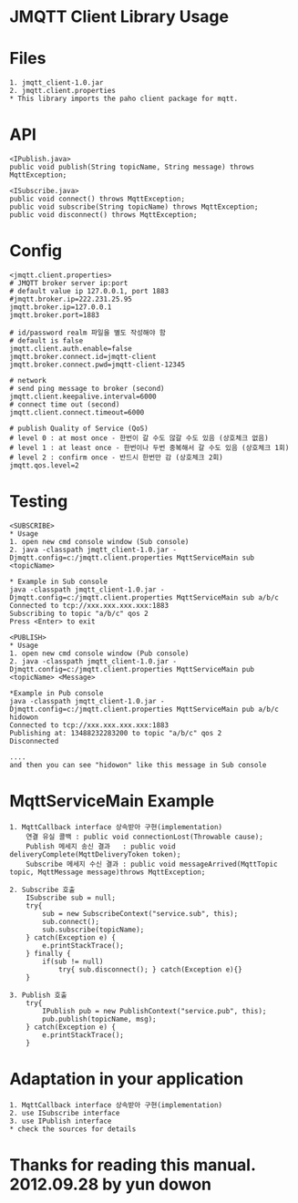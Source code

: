 JMQTT Client Library Usage
===

# Files
    1. jmqtt_client-1.0.jar
    2. jmqtt.client.properties
    * This library imports the paho client package for mqtt.
     
# API
    <IPublish.java>
    public void publish(String topicName, String message) throws MqttException;
    
    <ISubscribe.java>
    public void connect() throws MqttException;
    public void subscribe(String topicName) throws MqttException;
    public void disconnect() throws MqttException;
    
# Config
    <jmqtt.client.properties>
    # JMQTT broker server ip:port
    # default value ip 127.0.0.1, port 1883
    #jmqtt.broker.ip=222.231.25.95
    jmqtt.broker.ip=127.0.0.1
    jmqtt.broker.port=1883

    # id/password realm 파일을 별도 작성해야 함
    # default is false 
    jmqtt.client.auth.enable=false
    jmqtt.broker.connect.id=jmqtt-client
    jmqtt.broker.connect.pwd=jmqtt-client-12345

    # network
    # send ping message to broker (second)
    jmqtt.client.keepalive.interval=6000
    # connect time out (second)
    jmqtt.client.connect.timeout=6000

    # publish Quality of Service (QoS)
    # level 0 : at most once - 한번이 갈 수도 않갈 수도 있음 (상호체크 없음)
    # level 1 : at least once - 한번이나 두번 중복해서 갈 수도 있음 (상호체크 1회) 
    # level 2 : confirm once - 반드시 한번만 감 (상호체크 2회)
    jmqtt.qos.level=2
    
# Testing
    <SUBSCRIBE>
    * Usage
    1. open new cmd console window (Sub console)
    2. java -classpath jmqtt_client-1.0.jar -Djmqtt.config=c:/jmqtt.client.properties MqttServiceMain sub <topicName>
    
    * Example in Sub console
    java -classpath jmqtt_client-1.0.jar -Djmqtt.config=c:/jmqtt.client.properties MqttServiceMain sub a/b/c
    Connected to tcp://xxx.xxx.xxx.xxx:1883
    Subscribing to topic "a/b/c" qos 2
    Press <Enter> to exit
    
    <PUBLISH>
    * Usage
    1. open new cmd console window (Pub console)
    2. java -classpath jmqtt_client-1.0.jar -Djmqtt.config=c:/jmqtt.client.properties MqttServiceMain pub <topicName> <Message>
    
    *Example in Pub console
    java -classpath jmqtt_client-1.0.jar -Djmqtt.config=c:/jmqtt.client.properties MqttServiceMain pub a/b/c hidowon
    Connected to tcp://xxx.xxx.xxx.xxx:1883
    Publishing at: 13488232283200 to topic "a/b/c" qos 2
    Disconnected
    
    ....
    and then you can see "hidowon" like this message in Sub console

# MqttServiceMain Example
    1. MqttCallback interface 상속받아 구현(implementation)
        연결 유실 콜백 : public void connectionLost(Throwable cause);
        Publish 메세지 송신 결과   : public void deliveryComplete(MqttDeliveryToken token);
        Subscribe 메세지 수신 결과 : public void messageArrived(MqttTopic topic, MqttMessage message)throws MqttException;
    
    2. Subscribe 호출
        ISubscribe sub = null;
    	try{
			sub = new SubscribeContext("service.sub", this);
			sub.connect();
			sub.subscribe(topicName);
		} catch(Exception e) {
			e.printStackTrace();
		} finally {
			if(sub != null)
				try{ sub.disconnect(); } catch(Exception e){}
		}

    3. Publish 호출 
        try{
			IPublish pub = new PublishContext("service.pub", this);
			pub.publish(topicName, msg);
		} catch(Exception e) {
			e.printStackTrace();
		}
    
# Adaptation in your application
    1. MqttCallback interface 상속받아 구현(implementation)
    2. use ISubscribe interface
    3. use IPublish interface
    * check the sources for details
    
# Thanks for reading this manual. 2012.09.28 by yun dowon
    
